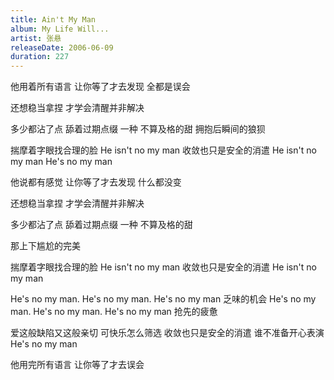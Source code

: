 ```yaml
---
title: Ain't My Man
album: My Life Will...
artist: 张悬
releaseDate: 2006-06-09
duration: 227
---
```

他用着所有语言
让你等了才去发现
全都是误会

还想稳当拿捏
才学会清醒并非解决

多少都沾了点
舔着过期点缀 一种
不算及格的甜
拥抱后瞬间的狼狈

揣摩着字眼找合理的脸
He isn't no my man
收敛也只是安全的消遣
He isn't no my man
He's no my man

他说都有感觉 让你等了才去发现
什么都没变

还想稳当拿捏
才学会清醒并非解决

多少都沾了点
舔着过期点缀 一种
不算及格的甜

那上下尴尬的完美

揣摩着字眼找合理的脸
He isn't no my man
收敛也只是安全的消遣
He isn't no my man

He's no my man. He's no my man. He's no my man 乏味的机会
He's no my man. He's no my man. He's no my man 抢先的疲惫

爱这般缺陷又这般亲切
可快乐怎么筛选
收敛也只是安全的消遣
谁不准备开心表演
He's no my man

他用完所有语言 让你等了才去误会